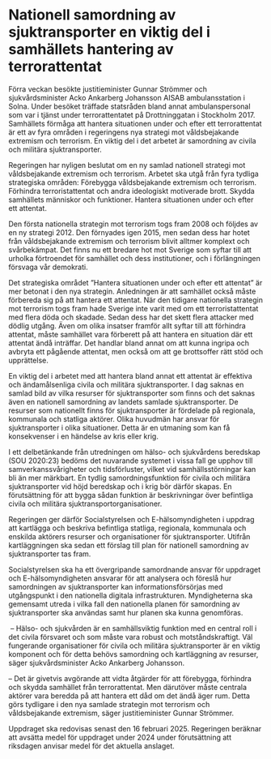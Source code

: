# Nationell samordning av sjuktransporter en viktig del i samhällets hantering av terrorattentat

Förra veckan besökte justitieminister Gunnar Strömmer och sjukvårdsminister Acko Ankarberg Johansson AISAB ambulansstation i Solna. Under besöket träffade statsråden bland annat ambulanspersonal som var i tjänst under terrorattentatet på Drottninggatan i Stockholm 2017. Samhällets förmåga att hantera situationen under och efter ett terrorattentat är ett av fyra områden i regeringens nya strategi mot våldsbejakande extremism och terrorism. En viktig del i det arbetet är samordning av civila och militära sjuktransporter.

Regeringen har nyligen beslutat om en ny samlad nationell strategi mot våldsbejakande extremism och terrorism. Arbetet ska utgå från fyra tydliga strategiska områden: Förebygga våldsbejakande extremism och terrorism. Förhindra terroristattentat och andra ideologiskt motiverade brott. Skydda samhällets människor och funktioner. Hantera situationen under och efter ett attentat.

Den första nationella strategin mot terrorism togs fram 2008 och följdes av en ny strategi 2012. Den förnyades igen 2015, men sedan dess har hotet från våldsbejakande extremism och terrorism blivit alltmer komplext och svårbekämpat. Det finns nu ett bredare hot mot Sverige som syftar till att urholka förtroendet för samhället och dess institutioner, och i förlängningen försvaga vår demokrati.

Det strategiska området ”Hantera situationen under och efter ett attentat” är mer betonat i den nya strategin. Anledningen är att samhället också måste förbereda sig på att hantera ett attentat. När den tidigare nationella strategin mot terrorism togs fram hade Sverige inte varit med om ett terroristattentat med flera döda och skadade. Sedan dess har det skett flera attacker med dödlig utgång. Även om olika insatser framför allt syftar till att förhindra attentat, måste samhället vara förberett på att hantera en situation där ett attentat ändå inträffar. Det handlar bland annat om att kunna ingripa och avbryta ett pågående attentat, men också om att ge brottsoffer rätt stöd och upprättelse.

En viktig del i arbetet med att hantera bland annat ett attentat är effektiva och ändamålsenliga civila och militära sjuktransporter. I dag saknas en samlad bild av vilka resurser för sjuktransporter som finns och det saknas även en nationell samordning av landets samlade sjuktransporter. De resurser som nationellt finns för sjuktransporter är fördelade på regionala, kommunala och statliga aktörer. Olika huvudmän har ansvar för sjuktransporter i olika situationer. Detta är en utmaning som kan få konsekvenser i en händelse av kris eller krig.

I ett delbetänkande från utredningen om hälso- och sjukvårdens beredskap (SOU 2020:23) bedöms det nuvarande systemet i vissa fall ge upphov till samverkanssvårigheter och tidsförluster, vilket vid samhällsstörningar kan bli än mer märkbart. En tydlig samordningsfunktion för civila och militära sjuktransporter vid höjd beredskap och i krig bör därför skapas. En förutsättning för att bygga sådan funktion är beskrivningar över befintliga civila och militära sjuktransportorganisationer.

Regeringen ger därför Socialstyrelsen och E-hälsomyndigheten i uppdrag att kartlägga och beskriva befintliga statliga, regionala, kommunala och enskilda aktörers resurser och organisationer för sjuktransporter. Utifrån kartläggningen ska sedan ett förslag till plan för nationell samordning av sjuk­transporter tas fram.

Socialstyrelsen ska ha ett övergripande samordnande ansvar för uppdraget och E-hälsomyndigheten ansvarar för att analysera och föreslå hur samordningen av sjuktransporter kan informationsförsörjas med utgångspunkt i den nationella digitala infrastrukturen. Myndigheterna ska gemensamt utreda i vilka fall den nationella planen för samordning av sjuktransporter ska användas samt hur planen ska kunna genomföras.

­ – Hälso- och sjukvården är en samhällsviktig funktion med en central roll i det civila försvaret och som måste vara robust och motståndskraftigt. Väl fungerande organisationer för civila och militära sjuktransporter är en viktig komponent och för detta behövs samordning och kartläggning av resurser, säger sjukvårdsminister Acko Ankarberg Johansson.­

– Det är givetvis avgörande att vidta åtgärder för att förebygga, förhindra och skydda samhället från terrorattentat. Men därutöver måste centrala aktörer vara beredda på att hantera ett dåd om det ändå äger rum. Detta görs tydligare i den nya samlade strategin mot terrorism och våldsbejakande extremism, säger justitieminister Gunnar Strömmer.

Uppdraget ska redovisas senast den 16 februari 2025. Regeringen beräknar att avsätta medel för uppdraget under 2024 under förutsättning att riksdagen anvisar medel för det aktuella anslaget.
